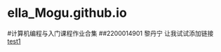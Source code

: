 # ella_Mogu.github.io

#计算机编程与入门课程作业合集
##2200014901 黎丹宁
让我试试添加链接
[test1](https://ella_Mogu.github.io/)
